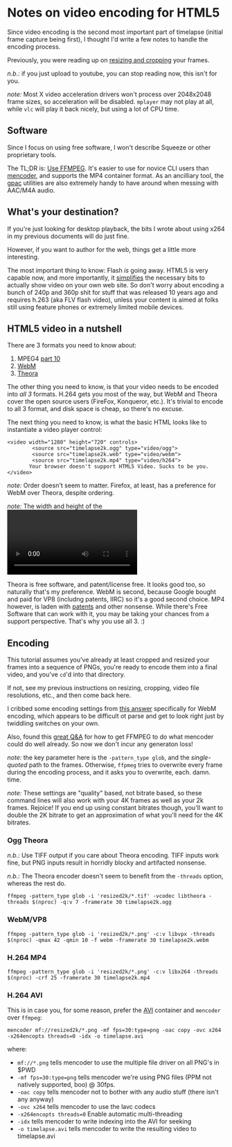 # Notes on video encoding for HTML5

Since video encoding is the second most important part of timelapse (initial frame capture
being first), I thought I'd write a few notes to handle the encoding process.

Previously, you were reading up on [resizing and cropping](frame-sizing.md) your frames.

*n.b.:* if you just upload to youtube, you can stop reading now, this isn't for you.

*note:* Most X video acceleration drivers won't process over 2048x2048 frame sizes, so acceleration will be disabled.  `mplayer` may not play at all, while `vlc` will play it back nicely, but using a lot of CPU time.

## Software

Since I focus on using free software, I won't describe Squeeze or other proprietary
tools.

The TL;DR is: [Use FFMPEG](http://ffmpeg.org).  It's easier to use for novice CLI
users than [mencoder](http://mplayerhq.hu), and supports the MP4 container format.
As an ancilliary tool, the [gpac](http://gpac.sourceforge.net/) utilities are also
extremely handy to have around when messing with AAC/M4A audio.

## What's your destination?

If you're just looking for desktop playback, the bits I wrote about using x264 in my
previous documents will do just fine.

However, if you want to author for the web, things get a little more interesting.

The most important thing to know: Flash *is* going away.  HTML5 is very capable now,
and more importantly, it [simplifies](http://www.w3schools.com/HTML/html5_video.asp) the necessary bits to actually show video on
your own web site.  So don't worry about encoding a bunch of 240p and 360p shit for
stuff that was released 10 years ago and requires h.263 (aka FLV flash video),
unless your content is aimed at folks still using feature phones or extremely limited
mobile devices.

## HTML5 video in a nutshell

There are 3 formats you need to know about:

1. MPEG4 [part 10](https://en.wikipedia.org/wiki/H.264/MPEG-4_AVC)
2. [WebM](http://www.webmproject.org/tools/)
3. [Theora](https://www.theora.org/)

The other thing you need to know, is that your video needs to be encoded into *all 3*
formats.  H.264 gets you most of the way, but WebM and Theora cover the open source
users (FireFox, Konqueror, etc.).  It's trivial to encode to all 3 format, and disk
space is cheap, so there's no excuse.

The next thing you need to know, is what the basic HTML looks like to instantiate
a video player control:

```
<video width="1280" height="720" controls>
        <source src="timelapse2k.ogg" type="video/ogg">
        <source src="timelapse2k.web" type="video/webm">
        <source src="timelapse2k.mp4" type="video/h264">
       Your browser doesn't support HTML5 Video. Sucks to be you.
</video>
```

*note:* Order doesn't seem to matter.  Firefox, at least, has a preference for WebM
over Theora, despite ordering.

*note:* The width and height of the <video> tag are purely size of the element on
the page and have nothing to do with the video itself.

Theora is free software, and patent/license free.  It looks good too, so naturally
that's my preference.  WebM is second, because Google bought and paid for VP8
(includng patents, IIRC) so it's a good second choice.  MP4 however, is laden
with [patents](https://en.wikipedia.org/wiki/MPEG-4#Licensing) and other nonsense.  While there's Free Software that can work with
it, you may be taking your chances from a support perspective.  That's why you
use all 3. :)

## Encoding

This tutorial assumes you've already at least cropped and resized your frames
into a sequence of PNGs, you're ready to encode them into a final video, and
you've `cd`'d into that directory.

If not, see my previous instructions on resizing, cropping, video file resolutions,
etc., and then come back here.

I cribbed some encoding settings from [this answer](https://superuser.com/questions/424015/what-bunch-of-ffmpeg-scripts-do-i-need-to-get-html5-compatible-video-for-everyb) specifically for WebM encoding,
which appears to be difficult ot parse and get to look right just by twiddling
switches on your own.

Also, found this [great Q&A](https://superuser.com/questions/915818/ffmpeg-wants-to-overwrite-existing-images) for how to get
FFMPEG to do what mencoder could do well already.  So now we don't incur any
generaton loss!

*note:* the key parameter here is the `-pattern_type glob`, and the *single-quoted* path
to the frames.  Otherwise, `ffpmeg` tries to overwrite every frame during the encoding
process, and it asks you to overwrite, each. damn. time.

*note:* These settings are "quality" based, not bitrate based, so these command lines will
also work with your 4K frames as well as your 2k frames.  Rejoice!  If you end up using
constant bitrates though, you'll want to double the 2K bitrate to get an approximation of
what you'll need for the 4K bitrates.

### Ogg Theora

*n.b.:* Use TIFF output if you care about Theora encoding.  TIFF inputs work fine, but PNG inputs
result in horridly blocky and artifacted nonsense.

*n.b.:* The Theora encoder doesn't seem to benefit from the `-threads` option, whereas the rest do.

`ffmpeg -pattern_type glob -i 'resized2k/*.tif' -vcodec libtheora -threads $(nproc) -q:v 7 -framerate 30 timelapse2k.ogg`

### WebM/VP8

`ffmpeg -pattern_type glob -i 'resized2k/*.png' -c:v libvpx -threads $(nproc) -qmax 42 -qmin 10 -f webm -framerate 30 timelapse2k.webm`

### H.264 MP4

`ffmpeg -pattern_type glob -i 'resized2k/*.png' -c:v libx264 -threads $(nproc) -crf 25 -framerate 30 timelapse2k.mp4`

### H.264 AVI

This is in case you, for some reason, prefer the [AVI](https://en.wikipedia.org/wiki/Audio_Video_Interleave) container and `mencoder` over `ffmpeg`:

`mencoder mf://resized2k/*.png -mf fps=30:type=png -oac copy -ovc x264 -x264encopts threads=0 -idx -o timelapse.avi`

where:
* `mf://*.png` tells mencoder to use the multiple file driver on all PNG's in $PWD
* `-mf fps=30:type=png` tells mencoder we're using PNG files (PPM not natively supported, boo) @ 30fps.
* `-oac copy` tells mencoder not to bother with any audio stuff (there isn't any anyway)
* `-ovc x264` tells mencoder to use the lavc codecs
* `-x264encopts threads=0` Enable automatic multi-threading
* `-idx` tells mencoder to write indexing into the AVI for seeking
* `-o timelapse.avi` tells mencoder to write the resulting video to timelapse.avi
